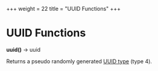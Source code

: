 +++
weight = 22
title = "UUID Functions"
+++

UUID Functions
==============

**uuid()** -\> uuid

Returns a pseudo randomly generated [UUID type](../language/types.html) (type 4).

